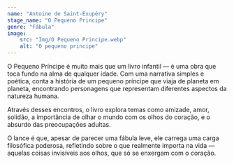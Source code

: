 ```yaml
---
name: "Antoine de Saint-Exupéry"
stage_name: "O Pequeno Principe"
genre: "Fábula"
image: 
    src: "Img/O Pequeno Principe.webp"
    alt: "O pequeno principe"
---
```

O Pequeno Príncipe é muito mais que um livro infantil — é uma obra que toca fundo na alma de qualquer idade. Com uma narrativa simples e poética, conta a história de um pequeno príncipe que viaja de planeta em planeta, encontrando personagens que representam diferentes aspectos da natureza humana.

Através desses encontros, o livro explora temas como amizade, amor, solidão, a importância de olhar o mundo com os olhos do coração, e o absurdo das preocupações adultas.

O lance é que, apesar de parecer uma fábula leve, ele carrega uma carga filosófica poderosa, refletindo sobre o que realmente importa na vida — aquelas coisas invisíveis aos olhos, que só se enxergam com o coração.